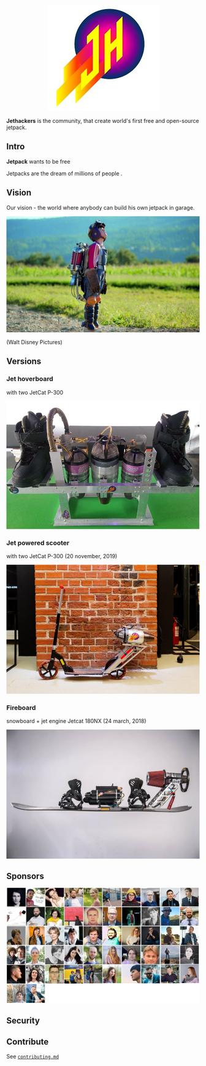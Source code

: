 <p align="center">
  <img src="https://github.com/Jethackers/Jethackers/blob/master/logosmall.jpg">
</p>

**Jethackers** is the community, that create world's first free and open-source jetpack.

## Intro

**Jetpack** wants to be free 

Jetpacks are the dream of millions of people .

## Vision

Our vision - the world where anybody can build his own jetpack in garage.

<p align="center">
  <img src="https://github.com/Jethackers/Jethackers/blob/master/YEQ5FV5UDM43FOYED27QJRSDVI.jpg">
</p>  (Walt Disney Pictures)


## Versions

### Jet hoverboard
with two JetCat P-300
<p align="center">
  <img src="https://github.com/Jethackers/Jethackers/blob/master/2019201.jpg">
</p>

### Jet powered scooter
with two JetCat P-300 (20 november, 2019)
<p align="center">
  <img src="https://github.com/Jethackers/Jethackers/blob/master/jetscooter1.jpg">
</p>

### Fireboard 
snowboard + jet engine Jetcat 180NX (24 march, 2018)
<p align="center">
  <img src="https://github.com/Jethackers/Jethackers/blob/master/fireboard1.jpg">
</p>

## Sponsors

<!--lint ignore no-html maximum-line-length-->
<p align="center">
  <img src="https://github.com/Jethackers/Jethackers/blob/master/sponsors2.jpg">
</p>

## Security



## Contribute
See [`contributing.md`][contributing]


[logo]: https://github.com/Jethackers/Jethackers/blob/master/logosmall.jpg
[contributing]: https://github.com/Jethackers/Jethackers/blob/master/CONTRIBUTING.md 

